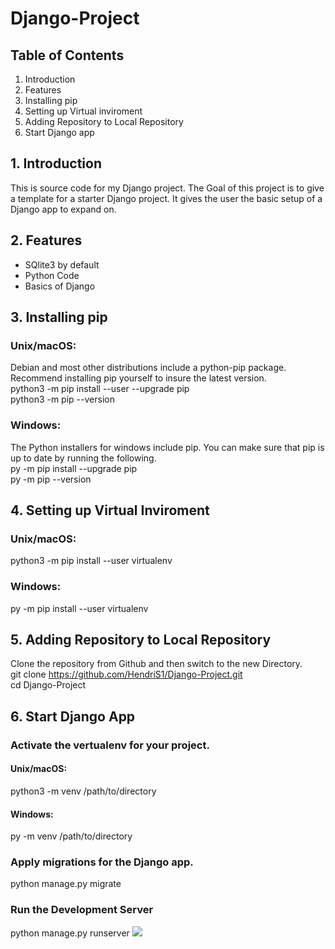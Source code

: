 # Django-Project
## Table of Contents
1. Introduction
2. Features
3. Installing pip
4. Setting up Virtual inviroment
5. Adding Repository to Local Repository
6. Start Django app
## 1. Introduction
This is source code for my Django project.
The Goal of this project is to give a template for a starter Django
project. It gives the user the basic setup of a Django app to expand on.
## 2. Features
* SQlite3 by default
* Python Code
* Basics of Django 
## 3. Installing pip
### Unix/macOS:
Debian and most other distributions include a python-pip package. Recommend 
installing pip yourself to insure the latest version.   
python3 -m pip install --user --upgrade pip   
python3 -m pip --version
### Windows:
The Python installers for windows include pip. You can make sure that pip is 
up to date by running the following.   
py -m pip install --upgrade pip   
py -m pip --version
## 4. Setting up Virtual Inviroment
### Unix/macOS:
python3 -m pip install --user virtualenv
### Windows:
py -m pip install --user virtualenv
## 5. Adding Repository to Local Repository
Clone the repository from Github and then switch to the new Directory.   
git clone https://github.com/HendriS1/Django-Project.git   
cd Django-Project
## 6. Start Django App
### Activate the vertualenv for your project.
#### Unix/macOS:
python3 -m venv /path/to/directory
#### Windows:
py -m venv /path/to/directory
### Apply migrations for the Django app.
python manage.py migrate
### Run the Development Server
python manage.py runserver
![](Screenshots/%202023-03-30%20011728.png)
